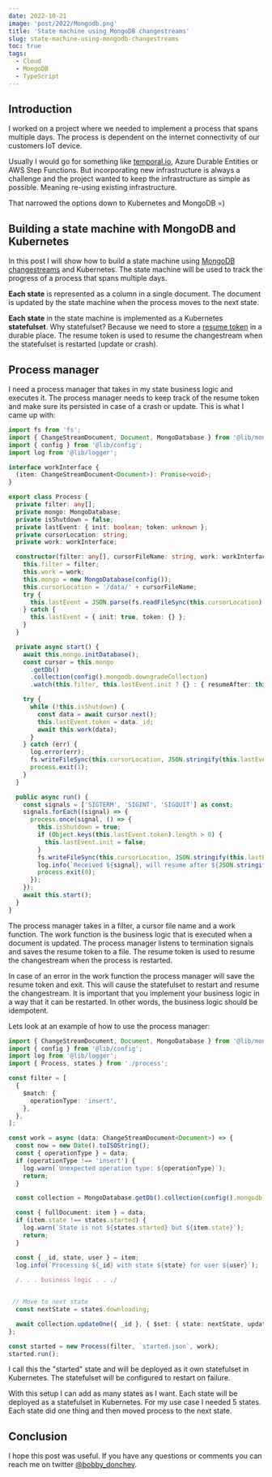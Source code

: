 ```yaml
---
date: 2022-10-21
image: 'post/2022/Mongodb.png'
title: 'State machine using MongoDB changestreams'
slug: state-machine-using-mongodb-changestreams
toc: true
tags:
  - Cloud
  - MongoDB
  - TypeScript
---
```


## Introduction

I worked on a project where we needed to implement a process that spans multiple days. The process is dependent on the internet connectivity of our customers IoT device.

Usually I would go for something like [temporal.io](https://temporal.io/), Azure Durable Entities or AWS Step Functions. But incorporating new infrastructure is always a challenge and the project wanted to keep the infrastructure as simple as possible. Meaning re-using existing infrastructure.

That narrowed the options down to Kubernetes and MongoDB =)

## Building a state machine with MongoDB and Kubernetes

In this post I will show how to build a state machine using [MongoDB changestreams](https://docs.mongodb.com/manual/changeStreams/) and Kubernetes. The state machine will be used to track the progress of a process that spans multiple days. 

**Each state** is represented as a column in a single document. The document is updated by the state machine when the process moves to the next state.

**Each state** in the state machine is implemented as a Kubernetes **statefulset**. Why statefulset? Because we need to store a [resume token](https://www.mongodb.com/docs/manual/changeStreams/#std-label-change-stream-resume-token) in a durable place. The resume token is used to resume the changestream when the statefulset is restarted (update or crash).

## Process manager

I need a process manager that takes in my state business logic and executes it. The process manager needs to keep track of the resume token and make sure its persisted in case of a crash or update. This is what I came up with:


```ts
import fs from 'fs';
import { ChangeStreamDocument, Document, MongoDatabase } from '@lib/mongo';
import { config } from '@lib/config';
import log from '@lib/logger';

interface workInterface {
  (item: ChangeStreamDocument<Document>): Promise<void>;
}

export class Process {
  private filter: any[];
  private mongo: MongoDatabase;
  private isShutdown = false;
  private lastEvent: { init: boolean; token: unknown };
  private cursorLocation: string;
  private work: workInterface;

  constructor(filter: any[], cursorFileName: string, work: workInterface) {
    this.filter = filter;
    this.work = work;
    this.mongo = new MongoDatabase(config());
    this.cursorLocation = '/data/' + cursorFileName;
    try {
      this.lastEvent = JSON.parse(fs.readFileSync(this.cursorLocation).toString());
    } catch {
      this.lastEvent = { init: true, token: {} };
    }
  }

  private async start() {
    await this.mongo.initDatabase();
    const cursor = this.mongo
      .getDb()
      .collection(config().mongodb.downgradeCollection)
      .watch(this.filter, this.lastEvent.init ? {} : { resumeAfter: this.lastEvent.token });

    try {
      while (!this.isShutdown) {
        const data = await cursor.next();
        this.lastEvent.token = data._id;
        await this.work(data);
      }
    } catch (err) {
      log.error(err);
      fs.writeFileSync(this.cursorLocation, JSON.stringify(this.lastEvent));
      process.exit(1);
    }
  }

  public async run() {
    const signals = ['SIGTERM', 'SIGINT', 'SIGQUIT'] as const;
    signals.forEach((signal) => {
      process.once(signal, () => {
        this.isShutdown = true;
        if (Object.keys(this.lastEvent.token).length > 0) {
          this.lastEvent.init = false;
        }
        fs.writeFileSync(this.cursorLocation, JSON.stringify(this.lastEvent));
        log.info(`Received ${signal}, will resume after ${JSON.stringify(this.lastEvent)}`);
        process.exit(0);
      });
    });
    await this.start();
  }
}
```

The process manager takes in a filter, a cursor file name and a work function. The work function is the business logic that is executed when a document is updated. 
The process manager listens to termination signals and saves the resume token to a file. The resume token is used to resume the changestream when the process is restarted.

In case of an error in the work function the process manager will save the resume token and exit. This will cause the statefulset to restart and resume the changestream. It is important that you implement your business logic in a way that it can be restarted. In other words, the business logic should be idempotent. 


Lets look at an example of how to use the process manager:

```ts
import { ChangeStreamDocument, Document, MongoDatabase } from '@lib/mongo';
import { config } from '@lib/config';
import log from '@lib/logger';
import { Process, states } from './process';

const filter = [
  {
    $match: {
      operationType: 'insert',
    },
  },
];

const work = async (data: ChangeStreamDocument<Document>) => {
  const now = new Date().toISOString();
  const { operationType } = data;
  if (operationType !== 'insert') {
    log.warn(`Unexpected operation type: ${operationType}`);
    return;
  }

  const collection = MongoDatabase.getDb().collection(config().mongodb.downgradeCollection);

  const { fullDocument: item } = data;
  if (item.state !== states.started) {
    log.warn(`State is not ${states.started} but ${item.state}`);
    return;
  }

  const { _id, state, user } = item;
  log.info(`Processing ${_id} with state ${state} for user ${user}`);
  
  /. . . business logic . . ./


 // Move to next state
  const nextState = states.downloading;

  await collection.updateOne({ _id }, { $set: { state: nextState, updatedAt: now } });
};

const started = new Process(filter, `started.json`, work);
started.run();
```

I call this the "started" state and will be deployed as it own statefulset in Kubernetes. The statefulset will be configured to restart on failure.


With this setup I can add as many states as I want. Each state will be deployed as a statefulset in Kubernetes.
For my use case I needed 5 states. Each state did one thing and then moved process to the next state.


## Conclusion

I hope this post was useful. If you have any questions or comments you can reach me on twitter [@bobby_donchev](https://twitter.com/bobby_donchev).